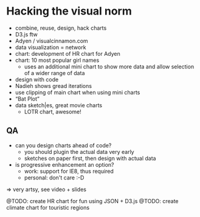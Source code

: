 # Hacking the visual norm

- combine, reuse, design, hack charts
- D3.js ftw
- Adyen / visualcinnamon.com
- data visualization = network
- chart: development of HR chart for Adyen
- chart: 10 most popular girl names
  - uses an additional mini chart to show more data and allow selection of a wider range of data
- design with code
- Nadieh shows gread iterations
- use clipping of main chart when using mini charts
- “Bat Plot”
- data sketch|es, great movie charts
  - LOTR chart, awesome!

## QA

- can you design charts ahead of code?
  - you should plugin the actual data very early
  - sketches on paper first, then design with actual data
- is progressive enhancement an option?
  - work: support for IE8, thus required
  - personal: don't care :-D

=> very artsy, see video + slides

@TODO: create HR chart for fun using JSON + D3.js
@TODO: create climate chart for touristic regions
